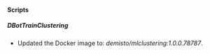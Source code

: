 
#### Scripts
##### DBotTrainClustering
- Updated the Docker image to: *demisto/mlclustering:1.0.0.78787*.